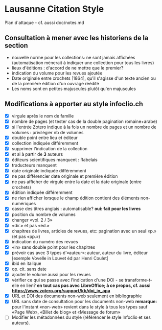 # Lausanne Citation Style

Plan d'attaque - cf. aussi doc/notes.md

## Consultation à mener avec les historiens de la section

-   nouvelle norme pour les collections: ne sont jamais affichées (automatisation mènerait à indiquer une collection pour tous les livres)
-   lieux d'éditions : d'accord de ne mettre que le premier?
-   indication du volume pour les revues ajoutée
-   Date originale entre crochets [1864], qu'il s'agisse d'un texte ancien ou de la première édition d'un ouvrage réédité
-   Les noms sont en petites majuscules plutôt qu'en majuscules

## Modifications à apporter au style infoclio.ch

-   [x] virgule après le nom de famille
-   [x] nombre de pages (et tester cas de la double pagination romaine+arabe)
-   [x] si l'entrée Zotero indique à la fois un nombre de pages et un nombre de volumes : privilégier nb de volumes
-   [x] double point entre lieu et éditeur
-   [x] collection indiquée différemment
-   [x] supprimer l'indication de la collection
-   [x] et al à partir de **3** auteurs
-   [x] éditeurs scientifiques manquent : Rabelais
-   [x] traducteurs manquent
-   [x] date originale indiquée différemment
-   [x] ne pas différencier date originale et première édition
-   [x] ne pas afficher de virgule entre la date et la date originale (entre crochets)
-   [x] édition indiquée différemment
-   [x] ne rien afficher lorsque le champ édition contient des éléments non-numériques
-   [x] casse des titres anglais : automatisable? **oui: fait pour les livres**
-   [x] position du nombre de volumes
-   [x] changer «vol. 2 / 3»
-   [x] «dir.» et pas «éd.»
-   [x] chapitres de livres, articles de revues, etc: pagination avec un seul «p.» (et pas «pp.»)
-   [x] indication du numéro des revues
-   [x] «in» sans double point pour les chapitres
-   [x] prévoir cas avec 3 types d'«auteur»: auteur, auteur du livre, éditeur [exemple Vovelle in Louvet éd par Henri Coulet]
-   [x] ibid en italique
-   [x] op. cit. sans date
-   [x] ajouter le volume aussi pour les revues
-   [x] vérifier ce qui se passe avec l'indication d'une DOI - se transforme-t-elle en lien?
        **en tout cas pas avec LibreOffice; à ce propos, cf. aussi https://www.zotero.org/support/kb/doi_in_apa**
-   [x] URL et DOI des documents non-web seulement en bibliographie
-   [x] URL sans date de consultation pour les documents non-web
        **remarque:** pour l'instant «non-web» revient dans le style à tous les types sauf «Page Web», «Billet de blog» et «Message de forum»
-   [ ] Modifier les métadonnées du style (référencer le style Infoclio et ses auteurs).
